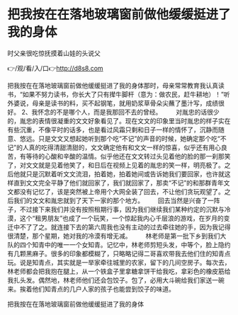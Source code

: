 # 把我按在在落地玻璃窗前做他缓缓挺进了我的身体
时父亲很吃惊抚摸着山娃的头说父

👉/观/看/入/口👉http://d8s8.com

把我按在在落地玻璃窗前做他缓缓挺进了我的身体那时，母亲常常教育我认真读书，“如果不努力读书，你长大了只有撵牛脚杆（意为：做农民，赶牛耕地）！”听外婆说，母亲是读书的料，买不起钢笔，就用奶浆草骨朵尖蘸了墨汁写，成绩很好。
	2、我怀念的不是哪个人，而是我那回不去的曾经。
　　对胤忠的话很少的，胤忠的表情很凝重的文文好象看见了。现在文文的印象里当时胤忠的样子实在有些沉重，不像平时的话多，也是看过风霜只剩和日子一样的情怀了，沉静而随意、悠远。只是文文又想起她听到那个吃“不记”的声音的时候，她确定那个吃“不记”的人真的吃得清甜清甜的，文文确定他有和文文一样的惊喜，似乎还有用心良苦，有等待的心酸和辛酸的温情。似乎他还在文文转过头见着他的脸的那一刹那笑了，对文文就是见着他笑了，和日后在视频上见着的胤忠的笑一样，明亮极了。之后他就只是沉默着听文文流泪，拍着她，拍着她间或告诉她我们要回家，也许就这样直到文文完全平静了他们就回家了，我们就回家了，那卖“不记”的和那群青年文文都没有记忆了，该是突然被上帝用个大网全装了回去，不让他们贪玩观望了。之后我们的文文和胤忠就到了天下一家的那个地方。
　　回去当然是兴奋了一阵子，不过接下来我们并没有按照租期行事，因为我们继续我们某种约定的沉默与冷漠，这个“租男朋友”也成了一个玩笑，一个惊起我内心千层浪的游戏，在岁月的变迁中不了了之。就连接下去的第六周我也没有主动的过去牵往她的手，因为我记得很清楚，那个星期，她对我的冷漠有增无减。
　　林老师是第一批下乡到我们大队的四个知青中的唯一一个女知青。记忆中，林老师剪短头发，中等个，脸上隐约有几颗黑麻子。很多的印象都模糊了，只略略记得二哥喜欢带我去他们住的知青点玩。说是知青点，其实就是一举家牵往城里的农家，留下的几间空房子。每次去，林老师都会把我抱在腿上，从一个铁盒子里拿糖拿饼干给我吃，拿彩色的橡皮筋给我扎头发。偶然地，林老师他们还会包饺子。包了，必用大斗碗给我们家送一碗来。挨着他们知青点的几户人家的孩子也能尝到饺子的味道。

把我按在在落地玻璃窗前做他缓缓挺进了我的身体

